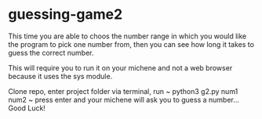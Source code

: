 # guessing-game2

This time you are able to choos the number range in which you would like the program to pick one number from, then you can see how long it takes to guess the correct number. 

This will require you to run it on your michene and not a web browser because it uses the sys module. 

Clone repo, enter project folder via terminal, run ~ python3 g2.py num1 num2 ~ press enter and your michene will ask you to guess a number... Good Luck!